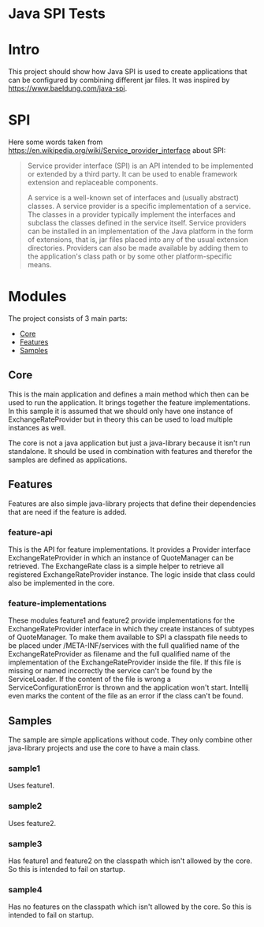 Java SPI Tests
==============

# Intro

This project should show how Java SPI is used to create applications that can be configured by combining different jar
files. It was inspired by https://www.baeldung.com/java-spi.

# SPI

Here some words taken from https://en.wikipedia.org/wiki/Service_provider_interface about SPI:

> Service provider interface (SPI) is an API intended to be implemented or extended by a third party. It can be used to enable framework extension and replaceable components.
>
> A service is a well-known set of interfaces and (usually abstract) classes. A service provider is a specific implementation of a service. The classes in a provider typically implement the interfaces and subclass the classes defined in the service itself. Service providers can be installed in an implementation of the Java platform in the form of extensions, that is, jar files placed into any of the usual extension directories. Providers can also be made available by adding them to the application's class path or by some other platform-specific means.

# Modules

The project consists of 3 main parts:

- [Core](#Core)
- [Features](#Features)
- [Samples](#Samples)

## Core

This is the main application and defines a main method which then can be used to run the application. It brings together
the feature implementations. In this sample it is assumed that we should only have one instance of ExchangeRateProvider
but in theory this can be used to load multiple instances as well.

The core is not a java application but just a java-library because it isn't run standalone. It should be used in
combination with features and therefor the samples are defined as applications.

## Features

Features are also simple java-library projects that define their dependencies that are need if the feature is added.

### feature-api

This is the API for feature implementations. It provides a Provider interface ExchangeRateProvider in which an instance
of QuoteManager can be retrieved. The ExchangeRate class is a simple helper to retrieve all registered
ExchangeRateProvider instance. The logic inside that class could also be implemented in the core.

### feature-implementations

These modules feature1 and feature2 provide implementations for the ExchangeRateProvider interface in which they create
instances of subtypes of QuoteManager. To make them available to SPI a classpath file needs to be placed under
/META-INF/services with the full qualified name of the ExchangeRateProvider as filename and the full qualified name of
the implementation of the ExchangeRateProvider inside the file. If this file is missing or named incorrectly the service
can't be found by the ServiceLoader. If the content of the file is wrong a ServiceConfigurationError is thrown and the
application won't start. Intellij even marks the content of the file as an error if the class can't be found.

## Samples

The sample are simple applications without code. They only combine other java-library projects and use the core to have
a main class.

### sample1

Uses feature1.

### sample2

Uses feature2.

### sample3

Has feature1 and feature2 on the classpath which isn't allowed by the core. So this is intended to fail on startup.

### sample4

Has no features on the classpath which isn't allowed by the core. So this is intended to fail on startup.